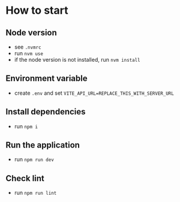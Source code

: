 # How to start

## Node version

- see `.nvmrc`
- run `nvm use`
- if the node version is not installed, run `nvm install`

## Environment variable

- create `.env` and set `VITE_API_URL=REPLACE_THIS_WITH_SERVER_URL`

## Install dependencies

- run `npm i`

## Run the application

- run `npm run dev`

## Check lint

- run `npm run lint`
